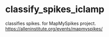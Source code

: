 # classify_spikes_iclamp
classifies spikes. for MapMySpikes project.
https://alleninstitute.org/events/mapmyspikes/
